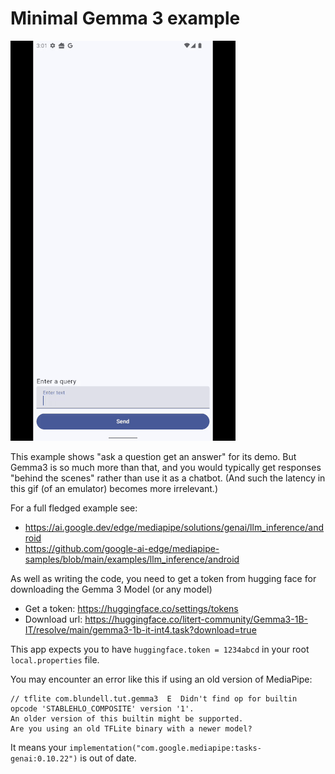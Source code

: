 # Minimal Gemma 3 example

![Running the app example](gemma3-emulator.gif)

This example shows "ask a question get an answer" for its demo.
But Gemma3 is so much more than that, and you would typically get responses "behind the scenes" rather than use it as a chatbot. (And such
the latency in this gif (of an emulator) becomes more irrelevant.)

For a full fledged example see:

- https://ai.google.dev/edge/mediapipe/solutions/genai/llm_inference/android
- https://github.com/google-ai-edge/mediapipe-samples/blob/main/examples/llm_inference/android

As well as writing the code, you need to get a token from hugging face for downloading the Gemma 3 Model (or any model)

- Get a token: https://huggingface.co/settings/tokens
- Download url: https://huggingface.co/litert-community/Gemma3-1B-IT/resolve/main/gemma3-1b-it-int4.task?download=true

This app expects you to have `huggingface.token = 1234abcd` in your root `local.properties` file.

You may encounter an error like this if using an old version of MediaPipe:

```
// tflite com.blundell.tut.gemma3  E  Didn't find op for builtin opcode 'STABLEHLO_COMPOSITE' version '1'. 
An older version of this builtin might be supported. 
Are you using an old TFLite binary with a newer model?
```

It means your `implementation("com.google.mediapipe:tasks-genai:0.10.22")` is out of date.
